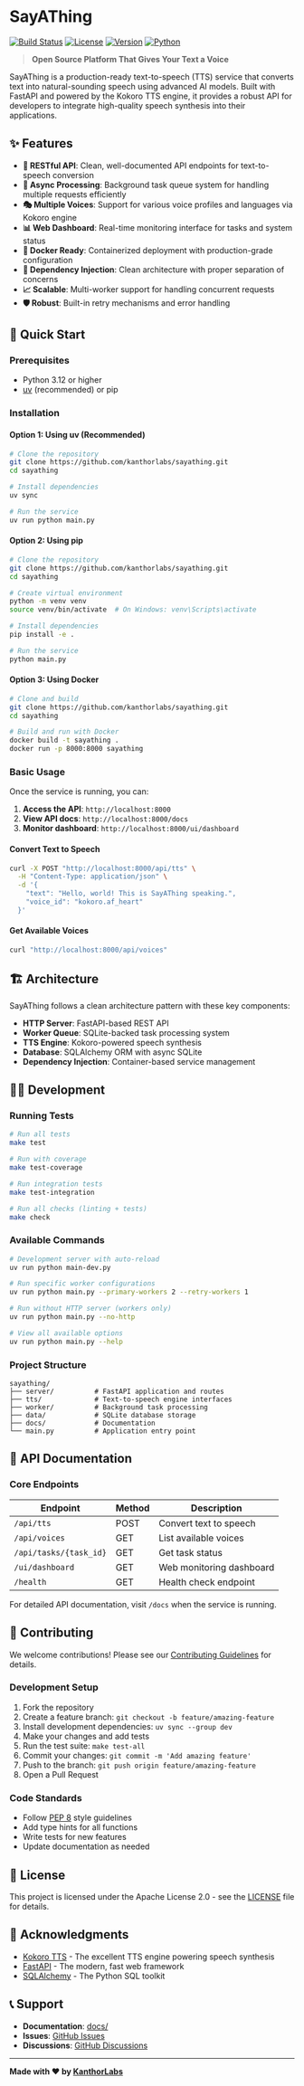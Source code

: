 # SayAThing

[![Build Status](https://img.shields.io/github/actions/workflow/status/kanthorlabs/sayathing/ci.yml?branch=main)](https://github.com/kanthorlabs/sayathing/actions)
[![License](https://img.shields.io/badge/License-Apache%202.0-blue.svg)](https://opensource.org/licenses/Apache-2.0)
[![Version](https://img.shields.io/badge/version-25.9.1-green.svg)](https://github.com/kanthorlabs/sayathing/releases)
[![Python](https://img.shields.io/badge/python-3.12+-blue.svg)](https://www.python.org/downloads/)

> **Open Source Platform That Gives Your Text a Voice**

SayAThing is a production-ready text-to-speech (TTS) service that converts text into natural-sounding speech using advanced AI models. Built with FastAPI and powered by the Kokoro TTS engine, it provides a robust API for developers to integrate high-quality speech synthesis into their applications.

## ✨ Features

- **🎯 RESTful API**: Clean, well-documented API endpoints for text-to-speech conversion
- **🔄 Async Processing**: Background task queue system for handling multiple requests efficiently
- **🎭 Multiple Voices**: Support for various voice profiles and languages via Kokoro engine
- **📊 Web Dashboard**: Real-time monitoring interface for tasks and system status
- **🐳 Docker Ready**: Containerized deployment with production-grade configuration
- **🔧 Dependency Injection**: Clean architecture with proper separation of concerns
- **📈 Scalable**: Multi-worker support for handling concurrent requests
- **🛡️ Robust**: Built-in retry mechanisms and error handling

## 🚀 Quick Start

### Prerequisites

- Python 3.12 or higher
- [uv](https://docs.astral.sh/uv/) (recommended) or pip

### Installation

#### Option 1: Using uv (Recommended)

```bash
# Clone the repository
git clone https://github.com/kanthorlabs/sayathing.git
cd sayathing

# Install dependencies
uv sync

# Run the service
uv run python main.py
```

#### Option 2: Using pip

```bash
# Clone the repository
git clone https://github.com/kanthorlabs/sayathing.git
cd sayathing

# Create virtual environment
python -m venv venv
source venv/bin/activate  # On Windows: venv\Scripts\activate

# Install dependencies
pip install -e .

# Run the service
python main.py
```

#### Option 3: Using Docker

```bash
# Clone and build
git clone https://github.com/kanthorlabs/sayathing.git
cd sayathing

# Build and run with Docker
docker build -t sayathing .
docker run -p 8000:8000 sayathing
```

### Basic Usage

Once the service is running, you can:

1. **Access the API**: `http://localhost:8000`
2. **View API docs**: `http://localhost:8000/docs`
3. **Monitor dashboard**: `http://localhost:8000/ui/dashboard`

#### Convert Text to Speech

```bash
curl -X POST "http://localhost:8000/api/tts" \
  -H "Content-Type: application/json" \
  -d '{
    "text": "Hello, world! This is SayAThing speaking.",
    "voice_id": "kokoro.af_heart"
  }'
```

#### Get Available Voices

```bash
curl "http://localhost:8000/api/voices"
```

## 🏗️ Architecture

SayAThing follows a clean architecture pattern with these key components:

- **HTTP Server**: FastAPI-based REST API
- **Worker Queue**: SQLite-backed task processing system
- **TTS Engine**: Kokoro-powered speech synthesis
- **Database**: SQLAlchemy ORM with async SQLite
- **Dependency Injection**: Container-based service management

## 🧑‍💻 Development

### Running Tests

```bash
# Run all tests
make test

# Run with coverage
make test-coverage

# Run integration tests
make test-integration

# Run all checks (linting + tests)
make check
```

### Available Commands

```bash
# Development server with auto-reload
uv run python main-dev.py

# Run specific worker configurations
uv run python main.py --primary-workers 2 --retry-workers 1

# Run without HTTP server (workers only)
uv run python main.py --no-http

# View all available options
uv run python main.py --help
```

### Project Structure

```
sayathing/
├── server/          # FastAPI application and routes
├── tts/             # Text-to-speech engine interfaces
├── worker/          # Background task processing
├── data/            # SQLite database storage
├── docs/            # Documentation
└── main.py          # Application entry point
```

## 📖 API Documentation

### Core Endpoints

| Endpoint | Method | Description |
|----------|--------|-------------|
| `/api/tts` | POST | Convert text to speech |
| `/api/voices` | GET | List available voices |
| `/api/tasks/{task_id}` | GET | Get task status |
| `/ui/dashboard` | GET | Web monitoring dashboard |
| `/health` | GET | Health check endpoint |

For detailed API documentation, visit `/docs` when the service is running.

## 🤝 Contributing

We welcome contributions! Please see our [Contributing Guidelines](CONTRIBUTING.md) for details.

### Development Setup

1. Fork the repository
2. Create a feature branch: `git checkout -b feature/amazing-feature`
3. Install development dependencies: `uv sync --group dev`
4. Make your changes and add tests
5. Run the test suite: `make test-all`
6. Commit your changes: `git commit -m 'Add amazing feature'`
7. Push to the branch: `git push origin feature/amazing-feature`
8. Open a Pull Request

### Code Standards

- Follow [PEP 8](https://pep8.org/) style guidelines
- Add type hints for all functions
- Write tests for new features
- Update documentation as needed

## 📄 License

This project is licensed under the Apache License 2.0 - see the [LICENSE](LICENSE) file for details.

## 🙏 Acknowledgments

- [Kokoro TTS](https://github.com/kokoro-ai/kokoro) - The excellent TTS engine powering speech synthesis
- [FastAPI](https://fastapi.tiangolo.com/) - The modern, fast web framework
- [SQLAlchemy](https://www.sqlalchemy.org/) - The Python SQL toolkit

## 📞 Support

- **Documentation**: [docs/](docs/)
- **Issues**: [GitHub Issues](https://github.com/kanthorlabs/sayathing/issues)
- **Discussions**: [GitHub Discussions](https://github.com/kanthorlabs/sayathing/discussions)

---

**Made with ❤️ by [KanthorLabs](https://github.com/kanthorlabs)**
